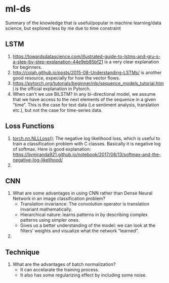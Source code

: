 # ml-ds
Summary of the knowledge that is useful/popular in machine learning/data science, but explored less by me due to time constraint

## LSTM
1. https://towardsdatascience.com/illustrated-guide-to-lstms-and-gru-s-a-step-by-step-explanation-44e9eb85bf21 is a very clear explanation for beginners.
2. http://colah.github.io/posts/2015-08-Understanding-LSTMs/ is another good resource, expecially for how the vector flows.
3. https://pytorch.org/tutorials/beginner/nlp/sequence_models_tutorial.html is the official explanation in Pytorch.
4. When can't we use BiLSTM?
   In any bi-directional model, we assume that we have access to the next elements of the sequence in a given “time”. This is the case for text data (i.e sentiment    analysis, translation etc.), but not the case for time-series data.

## Loss Functions
1. [torch.nn.NLLLoss()](https://pytorch.org/docs/stable/generated/torch.nn.NLLLoss.html): The negative log likelihood loss, which is useful to train a classification problem with C classes. Basically it is negative log of softmax. Here is good explanation: https://ljvmiranda921.github.io/notebook/2017/08/13/softmax-and-the-negative-log-likelihood/
2. 

## CNN
1. What are some advantages in using CNN rather than Dense Neural Network in an image classification problem?
   - Translation invariance: The convolution operator is translation invariant mathematically.
   - Hierarchical nature: learns patterns in by describing complex patterns using simpler ones.
   - Gives us a better understanding of the model: we can look at the filters’ weights and visualize what the network “learned”.
2. 

## Technique
1. What are the advantages of batch normalization?
   - It can accelarate the training process.
   - It also has some regularizing effect by including some noise.
